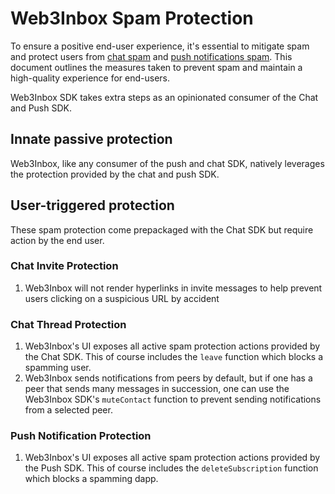 # Web3Inbox Spam Protection


To ensure a positive end-user experience, it's essential to mitigate spam and
protect users from [chat spam](../../clients/chat/spam-protection.md) and [push notifications spam](../../clients/push/spam-protection.md).
This document outlines the measures taken to prevent spam and maintain a
high-quality experience for end-users.

Web3Inbox SDK takes extra steps as an opinionated consumer of the Chat and Push
SDK.

## Innate passive protection

Web3Inbox, like any consumer of the push and chat SDK, natively leverages the
protection provided by the chat and push SDK.

## User-triggered protection
These spam protection come prepackaged with the Chat SDK but require action by
the end user.

### Chat Invite Protection
1. Web3Inbox will not render hyperlinks in invite messages to help prevent users
  clicking on a suspicious URL by accident

### Chat Thread Protection
1. Web3Inbox's UI exposes all active spam protection actions provided by the
   Chat SDK. This of course includes the `leave` function which blocks a
   spamming user.
2. Web3Inbox sends notifications from peers by default, but if one has a peer
   that sends many messages in succession, one can use the Web3Inbox SDK's
   `muteContact` function to prevent sending notifications from a selected peer.

### Push Notification Protection
1. Web3Inbox's UI exposes all active spam protection actions provided by the
   Push SDK. This of course includes the `deleteSubscription` function which blocks a
   spamming dapp.


